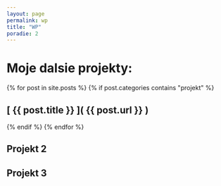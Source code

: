 ```yaml
---
layout: page
permalink: wp
title: "WP"
poradie: 2
---
```


# Moje dalsie projekty:

{% for post in site.posts %}
{% if post.categories contains "projekt" %}
## [ {{ post.title }} ]( {{ post.url }} )  
{% endif %}
{% endfor %}

## Projekt 2
## Projekt 3